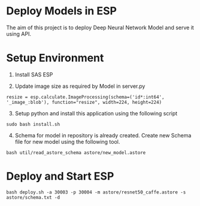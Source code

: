 # Deploy Models in ESP

The aim of this project is to deploy Deep Neural Network Model and serve it using API.

# Setup Environment

1. Install SAS ESP

2. Update image size as required by Model in server.py

  ```
  resize = esp.calculate.ImageProcessing(schema=('id*:int64', '_image_:blob'), function="resize", width=224, height=224)
  ```

3. Setup python and install this application using the following script

  ```
  sudo bash install.sh
  ```

4. Schema for model in repository is already created. Create new Schema file for new model using the following tool.

  ```
  bash util/read_astore_schema astore/new_model.astore
  ```
  
# Deploy and Start ESP
```
bash deploy.sh -a 30003 -p 30004 -m astore/resnet50_caffe.astore -s astore/schema.txt -d
```
